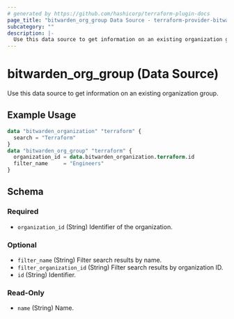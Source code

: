 ```yaml
---
# generated by https://github.com/hashicorp/terraform-plugin-docs
page_title: "bitwarden_org_group Data Source - terraform-provider-bitwarden"
subcategory: ""
description: |-
  Use this data source to get information on an existing organization group.
---
```


# bitwarden_org_group (Data Source)

Use this data source to get information on an existing organization group.

## Example Usage

```terraform
data "bitwarden_organization" "terraform" {
  search = "Terraform"
}
data "bitwarden_org_group" "terraform" {
  organization_id = data.bitwarden_organization.terraform.id
  filter_name     = "Engineers"
}
```

<!-- schema generated by tfplugindocs -->
## Schema

### Required

- `organization_id` (String) Identifier of the organization.

### Optional

- `filter_name` (String) Filter search results by name.
- `filter_organization_id` (String) Filter search results by organization ID.
- `id` (String) Identifier.

### Read-Only

- `name` (String) Name.
